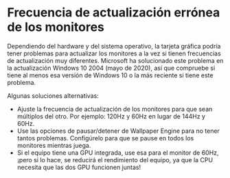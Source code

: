 # Frecuencia de actualización errónea de los monitores

Dependiendo del hardware y del sistema operativo, la tarjeta gráfica podría tener problemas para actualizar los monitores a la vez si tienen frecuencias de actualización muy diferentes. Microsoft ha solucionado este problema en la actualización Windows 10 2004 (mayo de 2020), así que compruebe si tiene al menos esa versión de Windows 10 o la más reciente si tiene este problema.

Algunas soluciones alternativas:

* Ajuste la frecuencia de actualización de los monitores para que sean múltiplos del otro. Por ejemplo: 120Hz y 60Hz en lugar de 144Hz y 60Hz.
* Use las opciones de pausar/detener de Wallpaper Engine para no tener tantos problemas. Configúrelo para que se pause en todos los monitores mientras juega.
* Si el equipo tiene una GPU integrada, use esa para el monitor de 60Hz, ¡pero si lo hace, se reducirá el rendimiento del equipo, ya que la CPU necesita que las dos GPU funcionen juntas!